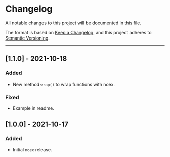 # Changelog
All notable changes to this project will be documented in this file.

The format is based on [Keep a Changelog](https://keepachangelog.com/en/1.0.0/),
and this project adheres to [Semantic Versioning](https://semver.org/spec/v2.0.0.html).

---

## [1.1.0] - 2021-10-18
### Added
* New method `wrap()` to wrap functions with noex.
### Fixed
* Example in readme.

## [1.0.0] - 2021-10-17
### Added
* Initial `noex` release.
